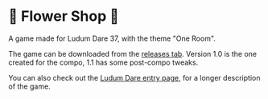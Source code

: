 # 💐 Flower Shop 💐

A game made for Ludum Dare 37, with the theme "One Room".

The game can be downloaded from the [releases tab](https://github.com/Jezzamonn/flowershop/releases). Version 1.0 is the one created for the compo, 1.1 has some post-compo tweaks.

You can also check out the [Ludum Dare entry page](http://ludumdare.com/compo/ludum-dare-37/?action=preview&uid=10217), for a longer description of the game.
